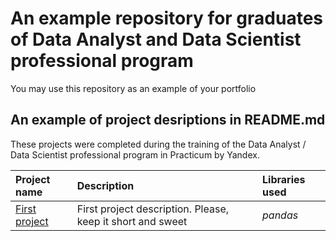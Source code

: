 # An example repository for graduates of Data Analyst and Data Scientist professional program

You may use this repository as an example of your portfolio

## An example of project desriptions in README.md

These projects were completed during the training of the Data Analyst / Data Scientist professional program in Practicum by Yandex.

| Project name | Description | Libraries used | 
| :---------------------- | :---------------------- | :---------------------- |
| [First project](first_project) | First project description. Please, keep it short and sweet| *pandas* |